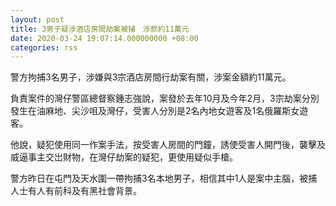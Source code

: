 ```yaml
---
layout: post
title: 3男子疑涉酒店房間劫案被捕　涉款約11萬元
date: 2020-03-24 19:07:14.000000000 +08:00
categories: rss
---
```


警方拘捕3名男子，涉嫌與3宗酒店房間行劫案有關，涉案金額約11萬元。

負責案件的灣仔警區總督察鍾志強說，案發於去年10月及今年2月，3宗劫案分別發生在油麻地、尖沙咀及灣仔，受害人分別是2名內地女遊客及1名俄羅斯女遊客。

他說，疑犯使用同一作案手法，按受害人房間的門鐘，誘使受害人開門後，襲擊及威逼事主交岀財物，在灣仔劫案的疑犯，更使用疑似手槍。

警方昨日在屯門及天水圍一帶拘捕3名本地男子，相信其中1人是案中主腦，被捕人士有人有前科及有黑社會背景。
